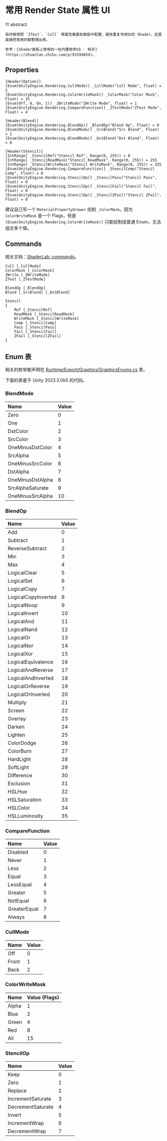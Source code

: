 # 常用 Render State 属性 UI

!!! abstract

    有时候想把 `ZTest`、`Cull` 等属性暴露到面板中配置，避免重复写相似的 Shader。这里直接把常用的都整理出来。

    参考：[Shader面板上常用的一些内置枚举UI - 知乎](https://zhuanlan.zhihu.com/p/93194054)。

## Properties

``` shaderlab
[Header(Option)]
[Enum(UnityEngine.Rendering.CullMode)] _CullMode("Cull Mode", float) = 2
[Enum(UnityEngine.Rendering.ColorWriteMask)] _ColorMask("Color Mask", Float) = 15
[Enum(Off, 0, On, 1)] _ZWriteMode("ZWrite Mode", float) = 1
[Enum(UnityEngine.Rendering.CompareFunction)] _ZTestMode("ZTest Mode", Float) = 4

[Header(Blend)]
[Enum(UnityEngine.Rendering.BlendOp)] _BlendOp("Blend Op", Float) = 0
[Enum(UnityEngine.Rendering.BlendMode)] _SrcBlend("Src Blend", Float) = 1
[Enum(UnityEngine.Rendering.BlendMode)] _DstBlend("Dst Blend", Float) = 0

[Header(Stencil)]
[IntRange] _StencilRef("Stencil Ref", Range(0, 255)) = 0
[IntRange] _StencilReadMask("Stencil ReadMask", Range(0, 255)) = 255
[IntRange] _StencilWriteMask("Stencil WriteMask", Range(0, 255)) = 255
[Enum(UnityEngine.Rendering.CompareFunction)] _StencilComp("Stencil Comp", Float) = 8
[Enum(UnityEngine.Rendering.StencilOp)] _StencilPass("Stencil Pass", Float) = 0
[Enum(UnityEngine.Rendering.StencilOp)] _StencilFail("Stencil Fail", Float) = 0
[Enum(UnityEngine.Rendering.StencilOp)] _StencilZFail("Stencil ZFail", Float) = 0
```

建议自己写一个 `MaterialPropertyDrawer` 绘制 `_ColorMask`。因为 `ColorWriteMask` 是一个 Flags，但是 `[Enum(UnityEngine.Rendering.ColorWriteMask)]` 只能绘制成普通 Enum，无法组合多个值。

## Commands

相关文档：[ShaderLab: commands](https://docs.unity3d.com/Manual/shader-shaderlab-commands.html)。

``` shaderlab
Cull [_CullMode]
ColorMask [_ColorMask]
ZWrite [_ZWriteMode]
ZTest [_ZTestMode]

BlendOp [_BlendOp]
Blend [_SrcBlend] [_DstBlend]

Stencil
{
    Ref [_StencilRef]
    ReadMask [_StencilReadMask]
    WriteMask [_StencilWriteMask]
    Comp [_StencilComp]
    Pass [_StencilPass]
    Fail [_StencilFail]
    ZFail [_StencilZFail]
}
```

## Enum 表

相关的枚举都声明在 [Runtime/Export/Graphics/GraphicsEnums.cs](https://github.com/Unity-Technologies/UnityCsReference/blob/master/Runtime/Export/Graphics/GraphicsEnums.cs) 里。

下面的表基于 Unity 2023.3.0b5 的代码。

### BlendMode

|Name|Value|
|:-|:-|
|Zero|0|
|One|1|
|DstColor|2|
|SrcColor|3|
|OneMinusDstColor|4|
|SrcAlpha|5|
|OneMinusSrcColor|6|
|DstAlpha|7|
|OneMinusDstAlpha|8|
|SrcAlphaSaturate|9|
|OneMinusSrcAlpha|10|

### BlendOp

|Name|Value|
|:-|:-|
|Add|0|
|Subtract|1|
|ReverseSubtract|2|
|Min|3|
|Max|4|
|LogicalClear|5|
|LogicalSet|6|
|LogicalCopy|7|
|LogicalCopyInverted|8|
|LogicalNoop|9|
|LogicalInvert|10|
|LogicalAnd|11|
|LogicalNand|12|
|LogicalOr|13|
|LogicalNor|14|
|LogicalXor|15|
|LogicalEquivalence|16|
|LogicalAndReverse|17|
|LogicalAndInverted|18|
|LogicalOrReverse|19|
|LogicalOrInverted|20|
|Multiply|21|
|Screen|22|
|Overlay|23|
|Darken|24|
|Lighten|25|
|ColorDodge|26|
|ColorBurn|27|
|HardLight|28|
|SoftLight|29|
|Difference|30|
|Exclusion|31|
|HSLHue|32|
|HSLSaturation|33|
|HSLColor|34|
|HSLLuminosity|35|

### CompareFunction

|Name|Value|
|:-|:-|
|Disabled|0|
|Never|1|
|Less|2|
|Equal|3|
|LessEqual|4|
|Greater|5|
|NotEqual|6|
|GreaterEqual|7|
|Always|8|

### CullMode

|Name|Value|
|:-|:-|
|Off|0|
|Front|1|
|Back|2|

### ColorWriteMask

|Name|Value (Flags)|
|:-|:-|
|Alpha|1|
|Blue|2|
|Green|4|
|Red|8|
|All|15|

### StencilOp

|Name|Value|
|:-|:-|
|Keep|0|
|Zero|1|
|Replace|2|
|IncrementSaturate|3|
|DecrementSaturate|4|
|Invert|5|
|IncrementWrap|6|
|DecrementWrap|7|
